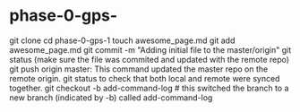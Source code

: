 # phase-0-gps-
git clone <url>
cd phase-0-gps-1
touch awesome_page.md
git add awesome_page.md
git commit -m "Adding initial file to the master/origin"
git status (make sure the file was commited and updated with the remote repo)
git push origin master: This command updated the master repo on the remote origin.
git status to check that both local and remote were synced together.
git checkout -b add-command-log # this switched the branch to a new branch (indicated by -b) called add-command-log
